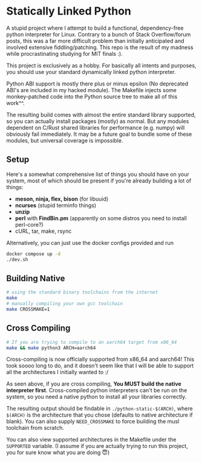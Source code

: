 # Statically Linked Python

A stupid project where I attempt to build a functional, dependency-free python
interpreter for Linux. Contrary to a bunch of Stack Overflow/forum posts, this
was a far more difficult problem than initially anticipated and involved
extensive fiddling/patching. This repo is the result of my madness while
procrastinating studying for MIT finals :).

This project is exclusively as a hobby. For basically all
intents and purposes, you should use your standard dynamically linked python
interpreter.

Python ABI support is mostly there plus or minus epsilon (No deprecated ABI's
are included in my hacked module). The Makefile injects some monkey-patched code
into the Python source tree to make all of this work^^.

The resulting build comes with almost the entire standard library supported, so
you can actually install packages (mostly) as normal. But any modules dependent
on C/Rust shared libraries for performance (e.g. numpy) will obviously
fail immediately. It may be a future goal to bundle some of these modules, but
universal coverage is impossible.

## Setup

Here's a somewhat comprehensive list of things you should have on your system,
most of which should be present if you're already building a lot of things:

- **meson, ninja, flex, bison** (for libuuid)
- **ncurses** (stupid terminfo things)
- **unzip**
- **perl** with **FindBin.pm** (apparently on some distros you need to install
  perl-core?)
- cURL, tar, make, rsync

Alternatively, you can just use the docker configs provided and run
```sh
docker compose up -d
./dev.sh
```

## Building Native

```sh
# using the standard binary toolchains from the internet
make
# manually compiling your own gcc toolchain
make CROSSMAKE=1
```

## Cross Compiling

```sh
# If you are trying to compile to an aarch64 target from x86_64
make && make python3 ARCH=aarch64
```

Cross-compiling is now officially supported from x86_64 and aarch64! This took
soooo long to do, and it doesn't seem like that I will be able to support all
the architectures I initially wanted to :/

As seen above, if you are cross compiling, **You MUST build the native
interpreter first**. Cross-compiled python interpreters can't be run on the
system, so you need a native python to install all your libraries correctly.

The resulting output should be findable in `./python-static-$(ARCH)`, where
`$(ARCH)` is the architecture that you chose (defaults to native architecture if
blank). You can also supply `NEED_CROSSMAKE` to force building the musl
toolchain from scratch.

You can also view supported architectures in the Makefile under the `SUPPORTED`
variable. (I assume if you are actually trying to run this project, you for sure
know what you are doing 😇)
